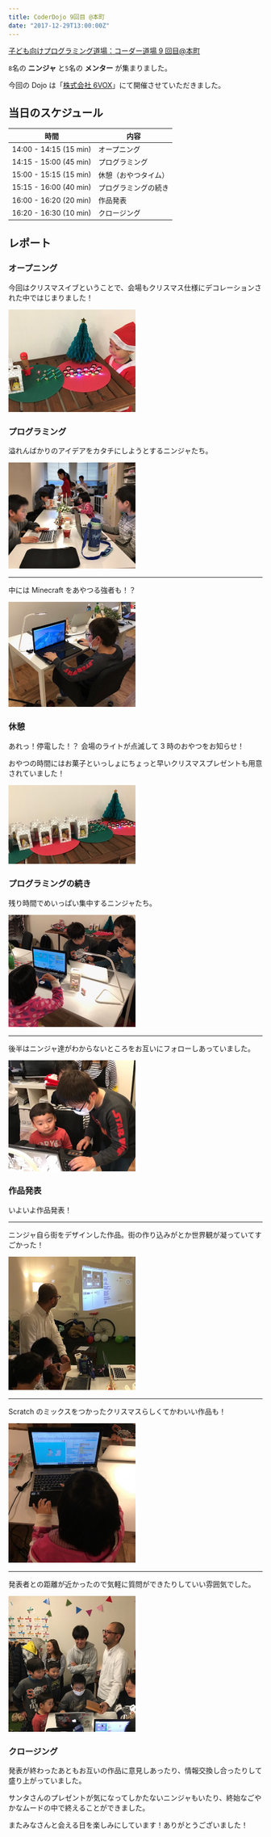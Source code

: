 ```yaml
---
title: CoderDojo 9回目 @本町
date: "2017-12-29T13:00:00Z"
---
```


[子ども向けプログラミング道場：コーダー道場 9 回目@本町](https://coderdojo-hommachi.doorkeeper.jp/events/67011)

`8`名の **ニンジャ** と`5`名の **メンター** が集まりました。

今回の Dojo は「[株式会社 6VOX](https://6vox.com/)」にて開催させていただきました。

## 当日のスケジュール

| 時間                   | 内容                 |
| ---------------------- | -------------------- |
| 14:00 - 14:15 (15 min) | オープニング         |
| 14:15 - 15:00 (45 min) | プログラミング       |
| 15:00 - 15:15 (15 min) | 休憩（おやつタイム） |
| 15:15 - 16:00 (40 min) | プログラミングの続き |
| 16:00 - 16:20 (20 min) | 作品発表             |
| 16:20 - 16:30 (10 min) | クロージング         |

## レポート

### オープニング

今回はクリスマスイブということで、会場もクリスマス仕様にデコレーションされた中ではじまりました！

<img src="./IMG_6598.jpg" width="50%">

### プログラミング

溢れんばかりのアイデアをカタチにしようとするニンジャたち。

<img src="./img_4223jpg_27481308389_o.jpg" width="50%">

---

中には Minecraft をあやつる強者も！？

<img src="./IMG_0248.jpg" width="50%">

### 休憩

あれっ！停電した！？
会場のライトが点滅して 3 時のおやつをお知らせ！

おやつの時間にはお菓子といっしょにちょっと早いクリスマスプレゼントも用意されていました！

<img src="./img_4218heic_38548586684_o.jpg" width="50%">

### プログラミングの続き

残り時間でめいっぱい集中するニンジャたち。

<img src="./IMG_0249.jpg" width="50%">

---

後半はニンジャ達がわからないところをお互いにフォローしあっていました。

<img src="./img_4231heic_39257242551_o.jpg" width="50%">

### 作品発表

いよいよ作品発表！

---

ニンジャ自ら街をデザインした作品。街の作り込みがとか世界観が凝っていてすごかった！

<img src="./IMG_6721.jpg" width="50%">

---

Scratch のミックスをつかったクリスマスらしくてかわいい作品も！

<img src="./IMG_6699.jpg" width="50%">

---

発表者との距離が近かったので気軽に質問ができたりしていい雰囲気でした。

<img src="./IMG_6726.jpg" width="50%">

### クロージング

発表が終わったあともお互いの作品に意見しあったり、情報交換し合ったりして盛り上がっていました。

サンタさんのプレゼントが気になってしかたないニンジャもいたり、終始なごやかなムードの中で終えることができました。

またみなさんと会える日を楽しみにしています！ありがとうございました！
